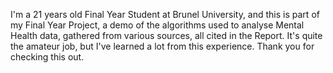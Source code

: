 I'm a 21 years old Final Year Student at Brunel University, and this is part of my Final Year Project, a demo of the algorithms
used to analyse Mental Health data, gathered from various sources, all cited in the Report. It's quite the amateur job, but I've learned a lot from this experience.               Thank you for checking this out.
          
          
